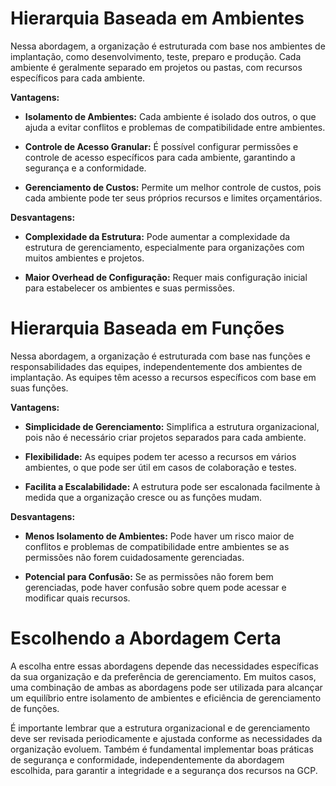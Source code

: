 # Hierarquia Baseada em Ambientes

Nessa abordagem, a organização é estruturada com base nos ambientes de implantação, como desenvolvimento, teste, preparo e produção. Cada ambiente é geralmente separado em projetos ou pastas, com recursos específicos para cada ambiente.

**Vantagens:**

- **Isolamento de Ambientes:** Cada ambiente é isolado dos outros, o que ajuda a evitar conflitos e problemas de compatibilidade entre ambientes.

- **Controle de Acesso Granular:** É possível configurar permissões e controle de acesso específicos para cada ambiente, garantindo a segurança e a conformidade.

- **Gerenciamento de Custos:** Permite um melhor controle de custos, pois cada ambiente pode ter seus próprios recursos e limites orçamentários.

**Desvantagens:**

- **Complexidade da Estrutura:** Pode aumentar a complexidade da estrutura de gerenciamento, especialmente para organizações com muitos ambientes e projetos.

- **Maior Overhead de Configuração:** Requer mais configuração inicial para estabelecer os ambientes e suas permissões.

# Hierarquia Baseada em Funções

Nessa abordagem, a organização é estruturada com base nas funções e responsabilidades das equipes, independentemente dos ambientes de implantação. As equipes têm acesso a recursos específicos com base em suas funções.

**Vantagens:**

- **Simplicidade de Gerenciamento:** Simplifica a estrutura organizacional, pois não é necessário criar projetos separados para cada ambiente.

- **Flexibilidade:** As equipes podem ter acesso a recursos em vários ambientes, o que pode ser útil em casos de colaboração e testes.

- **Facilita a Escalabilidade:** A estrutura pode ser escalonada facilmente à medida que a organização cresce ou as funções mudam.

**Desvantagens:**

- **Menos Isolamento de Ambientes:** Pode haver um risco maior de conflitos e problemas de compatibilidade entre ambientes se as permissões não forem cuidadosamente gerenciadas.

- **Potencial para Confusão:** Se as permissões não forem bem gerenciadas, pode haver confusão sobre quem pode acessar e modificar quais recursos.

# Escolhendo a Abordagem Certa

A escolha entre essas abordagens depende das necessidades específicas da sua organização e da preferência de gerenciamento. Em muitos casos, uma combinação de ambas as abordagens pode ser utilizada para alcançar um equilíbrio entre isolamento de ambientes e eficiência de gerenciamento de funções.

É importante lembrar que a estrutura organizacional e de gerenciamento deve ser revisada periodicamente e ajustada conforme as necessidades da organização evoluem. Também é fundamental implementar boas práticas de segurança e conformidade, independentemente da abordagem escolhida, para garantir a integridade e a segurança dos recursos na GCP.
